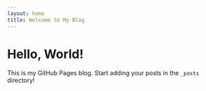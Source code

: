 ```yaml
---
layout: home
title: Welcome to My Blog
---
```


# Hello, World!

This is my GitHub Pages blog. Start adding your posts in the `_posts` directory!

